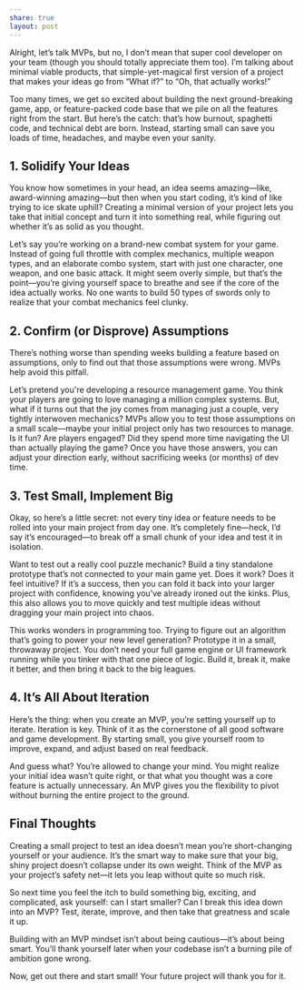 ```yaml
---
share: true
layout: post
---
```


Alright, let’s talk MVPs, but no, I don’t mean that super cool developer on your team (though you should totally appreciate them too). I’m talking about minimal viable products, that simple-yet-magical first version of a project that makes your ideas go from “What if?” to “Oh, that actually works!”

Too many times, we get so excited about building the next ground-breaking game, app, or feature-packed code base that we pile on all the features right from the start. But here’s the catch: that’s how burnout, spaghetti code, and technical debt are born. Instead, starting small can save you loads of time, headaches, and maybe even your sanity.

## 1. Solidify Your Ideas

You know how sometimes in your head, an idea seems amazing—like, award-winning amazing—but then when you start coding, it’s kind of like trying to ice skate uphill? Creating a minimal version of your project lets you take that initial concept and turn it into something real, while figuring out whether it’s as solid as you thought.

Let’s say you’re working on a brand-new combat system for your game. Instead of going full throttle with complex mechanics, multiple weapon types, and an elaborate combo system, start with just one character, one weapon, and one basic attack. It might seem overly simple, but that’s the point—you’re giving yourself space to breathe and see if the core of the idea actually works. No one wants to build 50 types of swords only to realize that your combat mechanics feel clunky.

## 2. Confirm (or Disprove) Assumptions

There’s nothing worse than spending weeks building a feature based on assumptions, only to find out that those assumptions were wrong. MVPs help avoid this pitfall. 

Let’s pretend you're developing a resource management game. You think your players are going to love managing a million complex systems. But, what if it turns out that the joy comes from managing just a couple, very tightly interwoven mechanics? MVPs allow you to test those assumptions on a small scale—maybe your initial project only has two resources to manage. Is it fun? Are players engaged? Did they spend more time navigating the UI than actually playing the game? Once you have those answers, you can adjust your direction early, without sacrificing weeks (or months) of dev time.

## 3. Test Small, Implement Big

Okay, so here’s a little secret: not every tiny idea or feature needs to be rolled into your main project from day one. It’s completely fine—heck, I’d say it’s encouraged—to break off a small chunk of your idea and test it in isolation.

Want to test out a really cool puzzle mechanic? Build a tiny standalone prototype that’s not connected to your main game yet. Does it work? Does it feel intuitive? If it’s a success, then you can fold it back into your larger project with confidence, knowing you’ve already ironed out the kinks. Plus, this also allows you to move quickly and test multiple ideas without dragging your main project into chaos.

This works wonders in programming too. Trying to figure out an algorithm that’s going to power your new level generation? Prototype it in a small, throwaway project. You don’t need your full game engine or UI framework running while you tinker with that one piece of logic. Build it, break it, make it better, and then bring it back to the big leagues.

## 4. It’s All About Iteration

Here’s the thing: when you create an MVP, you’re setting yourself up to iterate. Iteration is key. Think of it as the cornerstone of all good software and game development. By starting small, you give yourself room to improve, expand, and adjust based on real feedback.

And guess what? You’re allowed to change your mind. You might realize your initial idea wasn’t quite right, or that what you thought was a core feature is actually unnecessary. An MVP gives you the flexibility to pivot without burning the entire project to the ground. 

## Final Thoughts

Creating a small project to test an idea doesn’t mean you’re short-changing yourself or your audience. It’s the smart way to make sure that your big, shiny project doesn’t collapse under its own weight. Think of the MVP as your project’s safety net—it lets you leap without quite so much risk.

So next time you feel the itch to build something big, exciting, and complicated, ask yourself: can I start smaller? Can I break this idea down into an MVP? Test, iterate, improve, and then take that greatness and scale it up. 

Building with an MVP mindset isn’t about being cautious—it’s about being smart. You’ll thank yourself later when your codebase isn’t a burning pile of ambition gone wrong. 

Now, get out there and start small! Your future project will thank you for it.